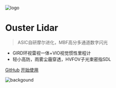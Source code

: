 ![logo](./imgs_market/ouster.svg ':size=100x100')

# Ouster Lidar

> ASIC自研摩尔进化，MBF高分多通道数字闪光

- GIRD环视雷视一体+VIO视觉惯性里程计
- 轻小高防，雨雾尘霾穿透，HVFOV子光束密指SDL

[GitHub](https://ros.oslidar.com)
[开始使用](README.md)

<!-- background image -->
![backgound](./imgs_market/Picture1.png)

